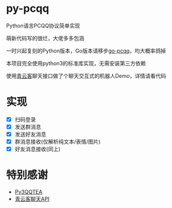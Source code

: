 # py-pcqq
Python语言PCQQ协议简单实现 

萌新代码写的很烂，大佬多多包涵

一时兴起复刻的Python版本，Go版本请移步[go-pcqq](https://github.com/DawnNights/go-pcqq)，均大概率鸽掉

本项目完全使用python3的标准库实现，无需安装第三方依赖

使用[青云客](http://api.qingyunke.com)聊天接口做了个聊天交互式的机器人Demo，详情请看代码

# 实现
- [x] 扫码登录
- [x] 发送群消息
- [x] 发送好友消息
- [x] 群消息接收(仅解析纯文本/表情/图片)
- [x] 好友消息接收(同上)

# 特别感谢
- [Py3QQTEA](https://github.com/ColasDAD/Py3QQTEA)
- [青云客聊天API](http://api.qingyunke.com)
